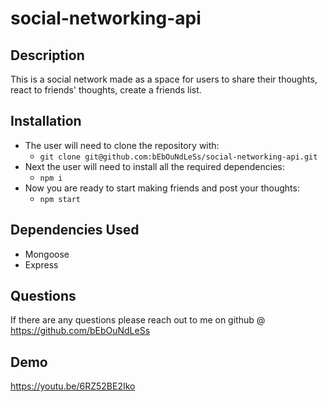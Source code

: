 # social-networking-api

## Description 
This is a social network made as a space for users to share their thoughts, react to friends' thoughts, create a friends list.

## Installation

- The user will need to clone the repository with:
    - `git clone git@github.com:bEbOuNdLeSs/social-networking-api.git`
- Next the user will need to install all the required dependencies:
    - `npm i`
- Now you are ready to start making friends and post your thoughts:
    - `npm start`
## Dependencies Used

- Mongoose
- Express

## Questions
If there are any questions please reach out to me on github @ https://github.com/bEbOuNdLeSs

## Demo
https://youtu.be/6RZ52BE2Iko